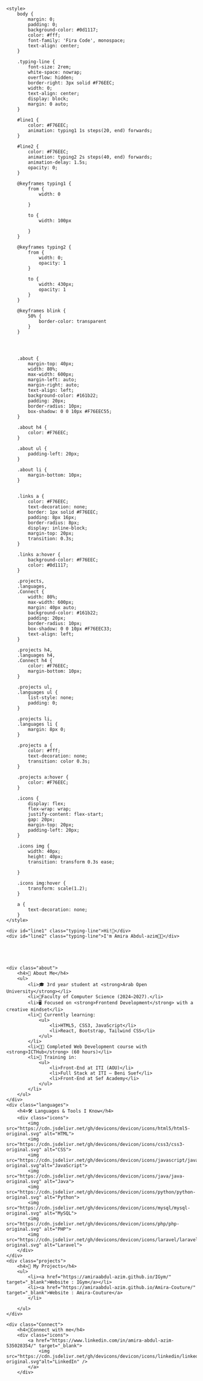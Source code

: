 <!DOCTYPE html>
<html lang="en">

<head>
    <meta charset="UTF-8" />
    <meta name="viewport" content="width=device-width, initial-scale=1.0" />
    <title>Amira Abdul-azim</title>
    <link rel="preconnect" href="https://fonts.googleapis.com">
    <link rel="stylesheet" href="https://fonts.googleapis.com/css2?family=Fira+Code&display=swap">
    <link rel="stylesheet" href="https://cdnjs.cloudflare.com/ajax/libs/font-awesome/6.5.0/css/all.min.css" />

    <style>
        body {
            margin: 0;
            padding: 0;
            background-color: #0d1117;
            color: #fff;
            font-family: 'Fira Code', monospace;
            text-align: center;
        }

        .typing-line {
            font-size: 2rem;
            white-space: nowrap;
            overflow: hidden;
            border-right: 3px solid #F76EEC;
            width: 0;
            text-align: center;
            display: block;
            margin: 0 auto;
        }

        #line1 {
            color: #F76EEC;
            animation: typing1 1s steps(20, end) forwards;
        }

        #line2 {
            color: #F76EEC;
            animation: typing2 2s steps(40, end) forwards;
            animation-delay: 1.5s;
            opacity: 0;
        }

        @keyframes typing1 {
            from {
                width: 0
                
            }

            to {
                width: 100px
                
            }
        }

        @keyframes typing2 {
            from {
                width: 0;
                opacity: 1
            }

            to {
                width: 430px;
                opacity: 1
            }
        }

        @keyframes blink {
            50% {
                border-color: transparent
            }
        }




        .about {
            margin-top: 40px;
            width: 80%;
            max-width: 600px;
            margin-left: auto;
            margin-right: auto;
            text-align: left;
            background-color: #161b22;
            padding: 20px;
            border-radius: 10px;
            box-shadow: 0 0 10px #F76EEC55;
        }

        .about h4 {
            color: #F76EEC;
        }

        .about ul {
            padding-left: 20px;
        }

        .about li {
            margin-bottom: 10px;
        }


        .links a {
            color: #F76EEC;
            text-decoration: none;
            border: 1px solid #F76EEC;
            padding: 8px 16px;
            border-radius: 8px;
            display: inline-block;
            margin-top: 20px;
            transition: 0.3s;
        }

        .links a:hover {
            background-color: #F76EEC;
            color: #0d1117;
        }

        .projects,
        .languages,
        .Connect {
            width: 80%;
            max-width: 600px;
            margin: 40px auto;
            background-color: #161b22;
            padding: 20px;
            border-radius: 10px;
            box-shadow: 0 0 10px #F76EEC33;
            text-align: left;
        }

        .projects h4,
        .languages h4,
        .Connect h4 {
            color: #F76EEC;
            margin-bottom: 10px;
        }

        .projects ul,
        .languages ul {
            list-style: none;
            padding: 0;
        }

        .projects li,
        .languages li {
            margin: 8px 0;
        }

        .projects a {
            color: #fff;
            text-decoration: none;
            transition: color 0.3s;
        }

        .projects a:hover {
            color: #F76EEC;
        }

        .icons {
            display: flex;
            flex-wrap: wrap;
            justify-content: flex-start;
            gap: 20px;
            margin-top: 20px;
            padding-left: 20px;
        }

        .icons img {
            width: 40px;
            height: 40px;
            transition: transform 0.3s ease;

        }

        .icons img:hover {
            transform: scale(1.2);
        }

        a {
            text-decoration: none;
        }
    </style>
</head>

<body>

    <div id="line1" class="typing-line">Hi!🦋</div>
    <div id="line2" class="typing-line">I'm Amira Abdul-azim👩‍💻</div>



   

    <div class="about">
        <h4>🌟 About Me</h4>
        <ul>
            <li>🎓 3rd year student at <strong>Arab Open University</strong></li>
            <li>🏢Faculty of Computer Science (2024–2027).</li>
            <li>🖥️ Focused on <strong>Frontend Development</strong> with a creative mindset</li>
            <li>🌱 Currently learning:
                <ul>
                    <li>HTML5, CSS3, JavaScript</li>
                    <li>React, Bootstrap, Tailwind CSS</li>
                </ul>
            </li>
            <li>👩‍💻 Completed Web Development course with <strong>ICTHub</strong> (60 hours)</li>
            <li>🎯 Training in:
                <ul>
                    <li>Front-End at ITI (AOU)</li>
                    <li>Full Stack at ITI – Beni Suef</li>
                    <li>Front-End at Sef Academy</li>
                </ul>
            </li>
        </ul>
    </div>
    <div class="languages">
        <h4>🛠️ Languages & Tools I Know</h4>
        <div class="icons">
            <img src="https://cdn.jsdelivr.net/gh/devicons/devicon/icons/html5/html5-original.svg" alt="HTML">
            <img src="https://cdn.jsdelivr.net/gh/devicons/devicon/icons/css3/css3-original.svg" alt="CSS">
            <img src="https://cdn.jsdelivr.net/gh/devicons/devicon/icons/javascript/javascript-original.svg"alt="JavaScript">
            <img src="https://cdn.jsdelivr.net/gh/devicons/devicon/icons/java/java-original.svg" alt="Java">
            <img src="https://cdn.jsdelivr.net/gh/devicons/devicon/icons/python/python-original.svg" alt="Python">
            <img src="https://cdn.jsdelivr.net/gh/devicons/devicon/icons/mysql/mysql-original.svg" alt="MySQL">
            <img src="https://cdn.jsdelivr.net/gh/devicons/devicon/icons/php/php-original.svg" alt="PHP">
            <img src="https://cdn.jsdelivr.net/gh/devicons/devicon/icons/laravel/laravel-original.svg" alt="Laravel">
        </div>
    </div>
    <div class="projects">
        <h4>📁 My Projects</h4>
        <ul>
            <li><a href="https://amiraabdul-azim.github.io/IGym/" target="_blank">Website : IGym</a></li>
            <li><a href="https://amiraabdul-azim.github.io/Amira-Couture/" target="_blank">Website : Amira-Couture</a>
            </li>

        </ul>
    </div>

    <div class="Connect">
        <h4>🌟Connect with me</h4>
        <div class="icons">
            <a href="https://www.linkedin.com/in/amira-abdul-azim-535028354/" target="_blank">
                <img src="https://cdn.jsdelivr.net/gh/devicons/devicon/icons/linkedin/linkedin-original.svg"alt="LinkedIn" />
            </a>
        </div>
</body>

</html>

